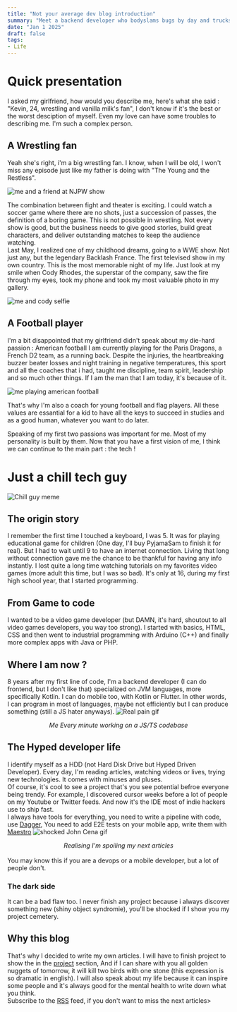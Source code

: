 ```yaml
---
title: "Not your average dev blog introduction"
summary: "Meet a backend developer who bodyslams bugs by day and trucks opponents by night"
date: "Jan 1 2025"
draft: false
tags:
- Life
---
```


# Quick presentation

I asked my girlfriend, how would you describe me, here's what she said :
"Kevin, 24, wrestling and vanilla milk's fan", I don't know if it's the best or the worst desciption of myself.
Even my love can have some troubles to describing me. I'm such a complex person.  

## A Wrestling fan
Yeah she's right, i'm a big wrestling fan. 
I know, when I will be old, I won't miss any episode just like my father is doing with "The Young and the Restless".

![me and a friend at NJPW show](/photos/njpw.jpeg)

The combination between fight and theater is exciting. I could watch a soccer game where there are no shots, just a succession of passes, the definition of a boring game.
This is not possible in wrestling.
Not every show is good, but the business needs to give good stories, build great characters, and deliver outstanding matches to keep the audience watching.  
Last May, I realized one of my childhood dreams, going to a WWE show. Not just any, but the legendary Backlash France. The first televised show in my own country.
This is the most memorable night of my life. Just look at my smile when Cody Rhodes, the superstar of the company, saw the fire through my eyes,
took my phone and took my most valuable photo in my gallery.

![me and cody selfie](/photos/cody.jpg)

## A Football player
I'm a bit disappointed that my girlfriend didn't speak about my die-hard passion : American football
I am currently playing for the Paris Dragons, a French D2 team, as a running back.
Despite the injuries, the heartbreaking buzzer beater losses and night training in negative temperatures, this sport and all the coaches that i had,
taught me discipline, team spirit, leadership and so much other things. If I am the man that I am today, it's because of it.

![me playing american football](/photos/me-playing.jpg)

That's why I'm also a coach for young football and flag players.
All these values are essantial for a kid to have all the keys to succeed in studies and as a good human, whatever you want to do later.
 
Speaking of my first two passions was important for me. Most of my personality is built by them.
Now that you have a first vision of me, I think we can continue to the main part : the tech !  

# Just a chill tech guy

![Chill guy meme](https://upload.wikimedia.org/wikipedia/en/c/c7/Chill_guy_original_artwork.jpg)

## The origin story
I remember the first time I touched a keyboard, I was 5.
It was for playing educational game for children (One day, I'll buy PyjamaSam to finish it for real).
But I had to wait until 9 to have an internet connection.
Living that long without connection gave me the chance to be thankful for having any info instantly.
I lost quite a long time watching tutorials on my favorites video games (more adult this time, but I was so bad).
It's only at 16, during my first high school year, that I started programming.

## From Game to code
I wanted to be a video game developer (but DAMN, it's hard, shoutout to all video games developers, you way too strong).
I started with basics, HTML, CSS and then went to industrial programming with Arduino (C++) and finally more complex apps with Java or PHP.  

## Where I am now ?
8 years after my first line of code, I'm a backend developer (I can do frontend, but I don't like that) specialized on JVM languages, more specifically Kotlin. I can do mobile too, with Kotlin or Flutter.
In other words, I can program in most of languages, maybe not efficiently but I can produce something (still a JS hater anyways).
![Real pain gif](https://i.giphy.com/media/v1.Y2lkPTc5MGI3NjExenZpNHZ1NWJzbGswa256bzA0ODA0NHJkMjA0dXlhYW9pYzlqZ3YxMiZlcD12MV9pbnRlcm5hbF9naWZfYnlfaWQmY3Q9Zw/hEx6mgWLhnJOftRRUe/giphy.gif)
*<center>Me Every minute working on a JS/TS codebase</center>*  

## The Hyped developer life
I identify myself as a HDD (not Hard Disk Drive but Hyped Driven Developer).
Every day, I'm reading articles, watching videos or lives, trying new technologies. It comes with minuses and pluses.  
Of course, it's cool to see a project that's you see potential befroe everyone being trendy.
For example, I discovered cursor weeks before a lot of people on my Youtube or Twitter feeds.
And now it's the IDE most of indie hackers use to ship fast.  
I always have tools for everything, you need to write a pipeline with code, use [Dagger](https://dagger.io/),
You need to add E2E tests on your mobile app, write them with [Maestro](https://maestro.mobile.dev/)
![shocked John Cena gif](https://i.giphy.com/media/v1.Y2lkPTc5MGI3NjExZGw5ZTA1bjBrNnpld284MDNoOHdjazFkb3liejFwYmxseTEybGZmNSZlcD12MV9pbnRlcm5hbF9naWZfYnlfaWQmY3Q9Zw/QE8hREXIgRXeo/giphy.gif)
*<center>Realising I'm spoiling my next articles</center>*  
You may know this if you are a devops or a mobile developer, but a lot of people don't.

### The dark side
It can be a bad flaw too. I never finish any project because i always discover something new (shiny object syndromie), 
you'll be shocked if I show you my project cemetery.  

## Why this blog
That's why I decided to write my own articles. I will have to finish project to show the in the [project](/project) section, 
And if I can share with you all golden nuggets of tomorrow, it will kill two birds with one stone (this expression is so dramatic in english). 
I will also speak about my life because it can inspire some people and it's always good for the mental health to write down what you think.  
Subscribe to the [RSS](/rss.xml) feed, if you don't want to miss the next articles>
